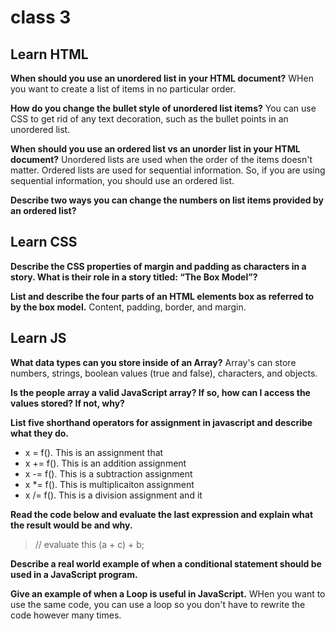 # class 3

## Learn HTML

**When should you use an unordered list in your HTML document?**
WHen you want to create a list of items in no particular order.

**How do you change the bullet style of unordered list items?**
You can use CSS to get rid of any text decoration, such as the bullet points in an unordered list.

**When should you use an ordered list vs an unorder list in your HTML document?**
Unordered lists are used when the order of the items doesn't matter. Ordered lists are used for sequential information. So, if you are using sequential information, you should use an ordered list.

**Describe two ways you can change the numbers on list items provided by an ordered list?**

## Learn CSS

**Describe the CSS properties of margin and padding as characters in a story. What is their role in a story titled: “The Box Model”?**

**List and describe the four parts of an HTML elements box as referred to by the box model.**
Content, padding, border, and margin.

## Learn JS

**What data types can you store inside of an Array?**
Array's can store numbers, strings, boolean values (true and false), characters, and objects.

**Is the people array a valid JavaScript array? If so, how can I access the values stored? If not, why?**

**List five shorthand operators for assignment in javascript and describe what they do.**

- x = f(). This is an assignment that
- x += f(). This is an addition assignment
- x -= f(). This is a subtraction assignment
- x *= f(). This is multiplicaiton assignment
- x /= f(). This is a division assignment and it

**Read the code below and evaluate the last expression and explain what the result would be and why.**
> // evaluate this
 (a + c) + b;

**Describe a real world example of when a conditional statement should be used in a JavaScript program.**

**Give an example of when a Loop is useful in JavaScript.**
WHen you want to use the same code, you can use a loop so you don't have to rewrite the code however many times.
